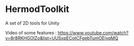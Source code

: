 HermodToolkit
=============

A set of 2D tools for Unity

Video of some features : https://www.youtube.com/watch?v=8r8RKHGOlZo&list=UUSxpECotCFgebTumOEiyqMQ
